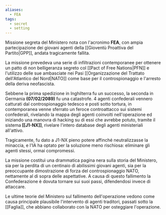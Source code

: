 ```yaml
---
aliases:
  - FEA
tags:
  - secret
  - setting
---
```

Missione segreta del Ministero nota con l'acronimo **FEA**, con ampia partecipazione dei giovani agenti della [[Gioventù Proattiva del Partito|GPP]], andata tragicamente fallita.

La missione prevedeva una serie di infiltrazioni contemporanee per ottenere un patto di non belligeranza segreto col [[Pact of Free Nations|PFN]] e l'utilizzo delle sue ambasciate nei Pasi [[Organizzazione del Trattato dell'Atlantico del Nord|NATO]] come base per il controspionaggio e l'arresto della deriva neofascista. 

Sebbene la prima spedizione in Inghilterra fu un successo, la seconda in Germania **(07/02/2089)** fu una catastrofe. 4 agenti confederali vennero catturati dal controspionaggio tedesco e posti sotto tortura, in contemporanea venne sferrato un feroce controattacco sui sistemi confederali, rivelando la mappa degli agenti coinvolti nell'operazione ed iniziando una manovra di hacking su di essi che avrebbe potuto, tramite il sistema **[[J1-NX]]**, rivelare l'intero database degli agenti ministeriali all'attivo.

Tragicamente, fu dato a J1-NX pieno potere affinché neutralizzasse la minaccia, e l'IA ha optato per la soluzione meno rischiosa: eliminare gli agenti stessi, ormai compromessi.

La missione costituì una drammatica pagina nera sulla storia del Ministero, sia per la perdita di un centinaio di abilissimi giovani agenti, sia per la preoccupante dimostrazione di forza del controspionaggio NATO, nettamente al di sopra delle aspettative. A causa di questo fallimento la Confederazione è dovuta tornare sui suoi passi, difendendosi invece di attaccare.

Le ultime teorie del Ministero sul fallimento dell'operazione vedono come causa principale plausibile l'intervento di agenti traditori, passati sotto la [[Faglia]], che abbiano collaborato con la NATO per osteggiare l'operazione.